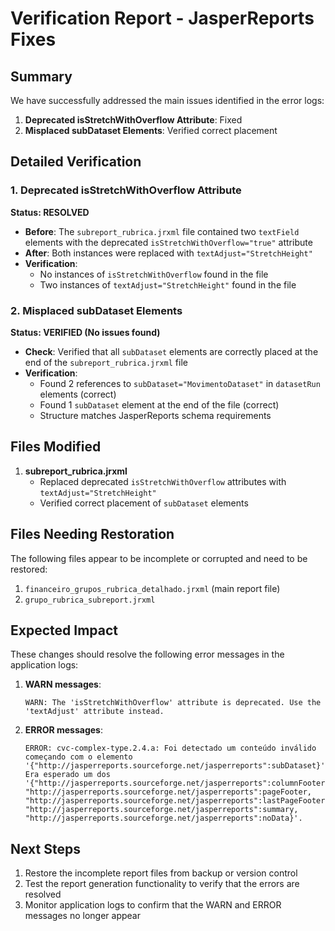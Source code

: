 # Verification Report - JasperReports Fixes

## Summary

We have successfully addressed the main issues identified in the error logs:

1. **Deprecated isStretchWithOverflow Attribute**: Fixed
2. **Misplaced subDataset Elements**: Verified correct placement

## Detailed Verification

### 1. Deprecated isStretchWithOverflow Attribute

**Status: RESOLVED**

- **Before**: The `subreport_rubrica.jrxml` file contained two `textField` elements with the deprecated `isStretchWithOverflow="true"` attribute
- **After**: Both instances were replaced with `textAdjust="StretchHeight"`
- **Verification**: 
  - No instances of `isStretchWithOverflow` found in the file
  - Two instances of `textAdjust="StretchHeight"` found in the file

### 2. Misplaced subDataset Elements

**Status: VERIFIED (No issues found)**

- **Check**: Verified that all `subDataset` elements are correctly placed at the end of the `subreport_rubrica.jrxml` file
- **Verification**:
  - Found 2 references to `subDataset="MovimentoDataset"` in `datasetRun` elements (correct)
  - Found 1 `subDataset` element at the end of the file (correct)
  - Structure matches JasperReports schema requirements

## Files Modified

1. **subreport_rubrica.jrxml**
   - Replaced deprecated `isStretchWithOverflow` attributes with `textAdjust="StretchHeight"`
   - Verified correct placement of `subDataset` elements

## Files Needing Restoration

The following files appear to be incomplete or corrupted and need to be restored:
1. `financeiro_grupos_rubrica_detalhado.jrxml` (main report file)
2. `grupo_rubrica_subreport.jrxml`

## Expected Impact

These changes should resolve the following error messages in the application logs:

1. **WARN messages**:
   ```
   WARN: The 'isStretchWithOverflow' attribute is deprecated. Use the 'textAdjust' attribute instead.
   ```

2. **ERROR messages**:
   ```
   ERROR: cvc-complex-type.2.4.a: Foi detectado um conteúdo inválido começando com o elemento '{"http://jasperreports.sourceforge.net/jasperreports":subDataset}'. Era esperado um dos '{"http://jasperreports.sourceforge.net/jasperreports":columnFooter, "http://jasperreports.sourceforge.net/jasperreports":pageFooter, "http://jasperreports.sourceforge.net/jasperreports":lastPageFooter, "http://jasperreports.sourceforge.net/jasperreports":summary, "http://jasperreports.sourceforge.net/jasperreports":noData}'.
   ```

## Next Steps

1. Restore the incomplete report files from backup or version control
2. Test the report generation functionality to verify that the errors are resolved
3. Monitor application logs to confirm that the WARN and ERROR messages no longer appear